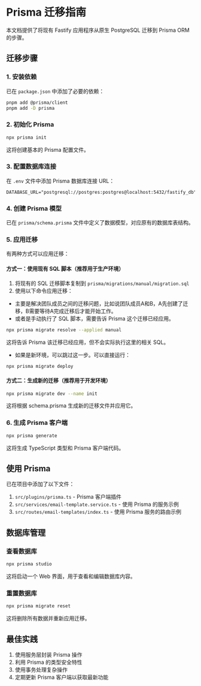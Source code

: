 # Prisma 迁移指南

本文档提供了将现有 Fastify 应用程序从原生 PostgreSQL 迁移到 Prisma ORM 的步骤。

## 迁移步骤

### 1. 安装依赖

已在 `package.json` 中添加了必要的依赖：

```bash
pnpm add @prisma/client
pnpm add -D prisma
```

### 2. 初始化 Prisma

```bash
npx prisma init
```

这将创建基本的 Prisma 配置文件。

### 3. 配置数据库连接

在 `.env` 文件中添加 Prisma 数据库连接 URL：

```
DATABASE_URL="postgresql://postgres:postgres@localhost:5432/fastify_db"
```

### 4. 创建 Prisma 模型

已在 `prisma/schema.prisma` 文件中定义了数据模型，对应原有的数据库表结构。

### 5. 应用迁移

有两种方式可以应用迁移：

#### 方式一：使用现有 SQL 脚本（推荐用于生产环境）

1. 将现有的 SQL 迁移脚本复制到 `prisma/migrations/manual/migration.sql`
2. 使用以下命令应用迁移：

- 主要是解决团队成员之间的迁移问题，比如说团队成员A和B，A先创建了迁移，B需要等待A完成迁移后才能开始工作。
- 或者是手动执行了 SQL 脚本，需要告诉 Prisma 这个迁移已经应用。

```bash
npx prisma migrate resolve --applied manual
```

这将告诉 Prisma 该迁移已经应用，但不会实际执行这里的相关 SQL。

- 如果是新环境，可以跳过这一步。可以直接运行：

```bash
npx prisma migrate deploy
```

#### 方式二：生成新的迁移（推荐用于开发环境）

```bash
npx prisma migrate dev --name init
```

这将根据 schema.prisma 生成新的迁移文件并应用它。

### 6. 生成 Prisma 客户端

```bash
npx prisma generate
```

这将生成 TypeScript 类型和 Prisma 客户端代码。

## 使用 Prisma

已在项目中添加了以下文件：

1. `src/plugins/prisma.ts` - Prisma 客户端插件
2. `src/services/email-template.service.ts` - 使用 Prisma 的服务示例
3. `src/routes/email-templates/index.ts` - 使用 Prisma 服务的路由示例

## 数据库管理

### 查看数据库

```bash
npx prisma studio
```

这将启动一个 Web 界面，用于查看和编辑数据库内容。

### 重置数据库

```bash
npx prisma migrate reset
```

这将删除所有数据并重新应用迁移。

## 最佳实践

1. 使用服务层封装 Prisma 操作
2. 利用 Prisma 的类型安全特性
3. 使用事务处理复杂操作
4. 定期更新 Prisma 客户端以获取最新功能
